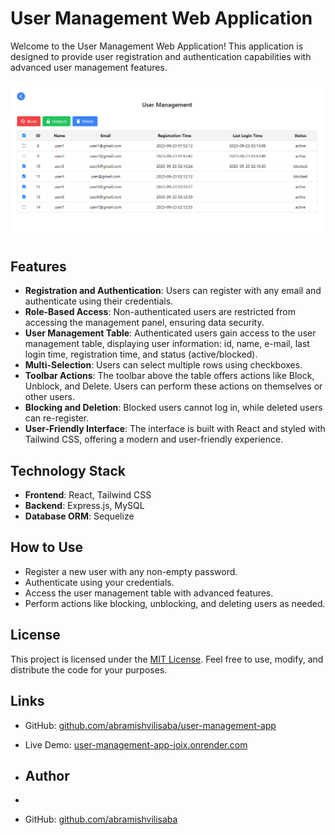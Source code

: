 # User Management Web Application

Welcome to the User Management Web Application! This application is designed to provide user registration and authentication capabilities with advanced user management features.

![App Preview](app-preview.png)

## Features

- **Registration and Authentication**: Users can register with any email and authenticate using their credentials.
- **Role-Based Access**: Non-authenticated users are restricted from accessing the management panel, ensuring data security.
- **User Management Table**: Authenticated users gain access to the user management table, displaying user information: id, name, e-mail, last login time, registration time, and status (active/blocked).
- **Multi-Selection**: Users can select multiple rows using checkboxes.
- **Toolbar Actions**: The toolbar above the table offers actions like Block, Unblock, and Delete. Users can perform these actions on themselves or other users.
- **Blocking and Deletion**: Blocked users cannot log in, while deleted users can re-register.
- **User-Friendly Interface**: The interface is built with React and styled with Tailwind CSS, offering a modern and user-friendly experience.

## Technology Stack

- **Frontend**: React, Tailwind CSS
- **Backend**: Express.js, MySQL
- **Database ORM**: Sequelize

## How to Use

- Register a new user with any non-empty password.
- Authenticate using your credentials.
- Access the user management table with advanced features.
- Perform actions like blocking, unblocking, and deleting users as needed.

## License

This project is licensed under the [MIT License](LICENSE). Feel free to use, modify, and distribute the code for your purposes.

## Links

- GitHub: [github.com/abramishvilisaba/user-management-app](github.com/abramishvilisaba/user-management-app)
- Live Demo: [user-management-app-joix.onrender.com](https://user-management-app-joix.onrender.com)

- ## Author
- 
- GitHub: [github.com/abramishvilisaba](github.com/abramishvilisaba)
